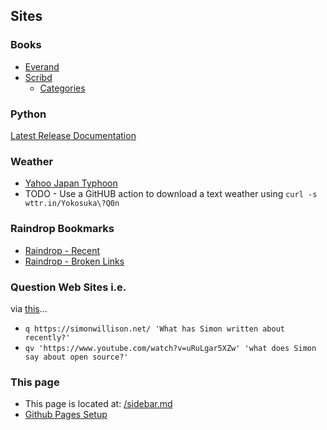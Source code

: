 ## Sites

### Books
* [Everand](https://www.everand.com/home)
* [Scribd](https://www.scribd.com/home)
  * [Categories](https://www.scribd.com/docs/categories)

### Python

[Latest Release Documentation](https://docs.python.org/release/3.13.5/)

### Weather

* [Yahoo Japan Typhoon](https://typhoon.yahoo.co.jp/weather/jp/typhoon)
* TODO - Use a GitHUB action to download a text weather using ```curl -s wttr.in/Yokosuka\?Q0n```

### Raindrop Bookmarks

* [Raindrop - Recent](https://app.raindrop.io/my/0)
* [Raindrop - Broken Links](https://app.raindrop.io/my/0/broken:true)

### Question Web Sites i.e.

via [this](https://simonwillison.net/2024/Dec/19/q-and-qv-zsh-functions/)...

* ```q https://simonwillison.net/ 'What has Simon written about recently?'```
* ```qv 'https://www.youtube.com/watch?v=uRuLgar5XZw' 'what does Simon say about open source?'```

### This page

* This page is located at: [/sidebar.md](https://github.com/stuartcw/homepage/edit/master/sidebar.md)
* [Github Pages Setup](https://github.com/stuartcw/homepage/settings/pages)
